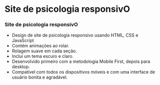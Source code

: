 # Site de psicologia responsivO
### Site de psicologia responsivO

- Design de site de psicologia responsivo usando HTML, CSS e JavaScript
- Contém animações ao rolar.
- Rolagem suave em cada seção.
- Inclui um tema escuro e claro.
- Desenvolvido primeiro com a metodologia Mobile First, depois para desktop.
- Compatível com todos os dispositivos móveis e com uma interface de usuário bonita e agradável.
